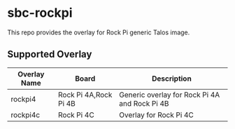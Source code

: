 # sbc-rockpi

This repo provides the overlay for Rock Pi generic Talos image.

## Supported Overlay

| Overlay Name | Board                 | Description                                   |
| ------------ | --------------------- | --------------------------------------------- |
| rockpi4      | Rock Pi 4A,Rock Pi 4B | Generic overlay for Rock Pi 4A and Rock Pi 4B |
| rockpi4c     | Rock Pi 4C            | Overlay for Rock Pi 4C                        |
